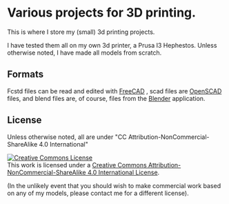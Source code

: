 # Various projects for 3D printing.

This is where I store my (small) 3d printing projects.

I have tested them all on my own 3d printer, a Prusa I3 Hephestos. Unless otherwise noted, I have made all models from scratch.

## Formats

Fcstd files can be read and edited with [FreeCAD](http://freecadweb.org/) , scad files are [OpenSCAD](http://www.openscad.org/) files, and blend files are, of course, files from the  [Blender](http://www.blender.org/) application.

## License

Unless otherwise noted, all are under "CC Attribution-NonCommercial-ShareAlike 4.0 International"

<a rel="license" href="http://creativecommons.org/licenses/by-nc-sa/4.0/"><img alt="Creative Commons License" style="border-width:0" src="https://i.creativecommons.org/l/by-nc-sa/4.0/88x31.png" /></a><br />This work is licensed under a <a rel="license" href="http://creativecommons.org/licenses/by-nc-sa/4.0/">Creative Commons Attribution-NonCommercial-ShareAlike 4.0 International License</a>.

(In the unlikely event that you should wish to make commercial work based on any of my models, please contact me for a different license).